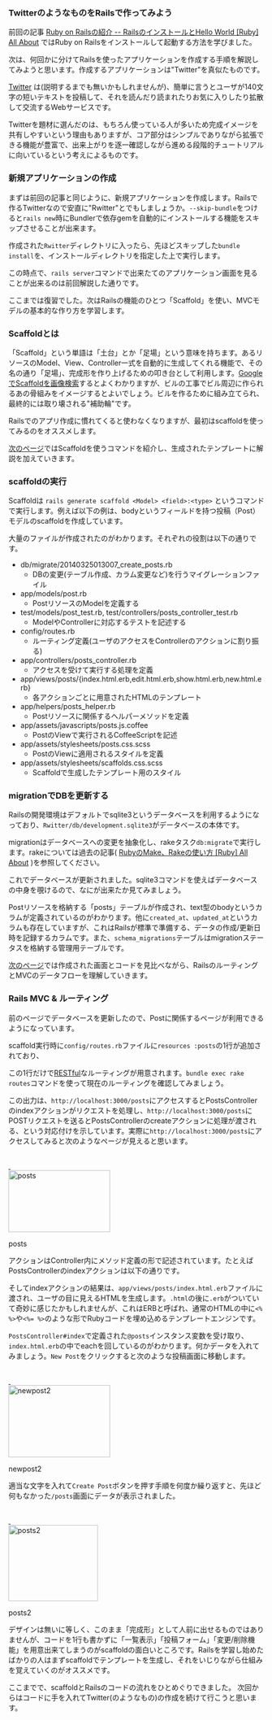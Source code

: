 ### TwitterのようなものをRailsで作ってみよう

前回の記事 [Ruby on Railsの紹介 -- RailsのインストールとHello World [Ruby] All About](http://allabout.co.jp/gm/gc/440344/) ではRuby on Railsをインストールして起動する方法を学びました。

次は、何回かに分けてRailsを使ったアプリケーションを作成する手順を解説してみようと思います。作成するアプリケーションは"Twitter"を真似たものです。

[Twitter](https://twitter.com/) は(説明するまでも無いかもしれませんが)、簡単に言うとユーザが140文字の短いテキストを投稿して、それを読んだり読まれたりお気に入りしたり拡散して交流するWebサービスです。

Twitterを題材に選んだのは、もちろん使っている人が多いため完成イメージを共有しやすいという理由もありますが、コア部分はシンプルでありながら拡張できる機能が豊富で、出来上がりを逐一確認しながら進める段階的チュートリアルに向いているという考えによるものです。



### 新規アプリケーションの作成

まずは前回の記事と同じように、新規アプリケーションを作成します。Railsで作るTwitterなので安直に"Rwitter"とでもしましょうか。`--skip-bundle`をつけると`rails new`時にBundlerで依存gemを自動的にインストールする機能をスキップさせることが出来ます。

<script src="https://gist.github.com/memerelics/a5fd0ec1491f1b265e4d.js?file=railsnew.sh"></script>

作成された`Rwitter`ディレクトリに入ったら、先ほどスキップした`bundle install`を、インストールディレクトリを指定した上で実行します。

<script src="https://gist.github.com/memerelics/a5fd0ec1491f1b265e4d.js?file=bi.sh"></script>

この時点で、`rails server`コマンドで出来たてのアプリケーション画面を見ることが出来るのは前回解説した通りです。

<script src="https://gist.github.com/memerelics/a5fd0ec1491f1b265e4d.js?file=railss.sh"></script>

ここまでは復習でした。次はRailsの機能のひとつ「Scaffold」を使い、MVCモデルの基本的な作り方を学習します。



### Scaffoldとは

「Scaffold」という単語は「土台」とか「足場」という意味を持ちます。あるリソースのModel、View、Controller一式を自動的に生成してくれる機能で、その名の通り「足場」、完成形を作り上げるための叩き台として利用します。[GoogleでScaffoldを画像検索](https://www.google.com/search?q=scaffold&tbm=isch)するとよくわかりますが、ビルの工事でビル周辺に作られるあの骨組みをイメージするとよいでしょう。ビルを作るために組み立てられ、最終的には取り壊される"補助輪"です。

Railsでのアプリ作成に慣れてくると使わなくなりますが、最初はscaffoldを使ってみるのをオススメします。

[次のページ](/gm/gc/440949/2/)ではScaffoldを使うコマンドを紹介し、生成されたテンプレートに解説を加えていきます。

<div style="page-break-after: always"><span style="display: none">&nbsp;</span></div>


### scaffoldの実行

Scaffoldは `rails generate scaffold <Model> <field>:<type>` というコマンドで実行します。例えば以下の例は、bodyというフィールドを持つ投稿（Post）モデルのscaffoldを作成しています。

<script src="https://gist.github.com/memerelics/a5fd0ec1491f1b265e4d.js?file=gen.sh"></script>

大量のファイルが作成されたのがわかります。それぞれの役割は以下の通りです。


* db/migrate/20140325013007_create_posts.rb
    * DBの変更(テーブル作成、カラム変更など)を行うマイグレーションファイル
* app/models/post.rb
    * PostリソースのModelを定義する
* test/models/post_test.rb, test/controllers/posts_controller_test.rb
    * ModelやControllerに対応するテストを記述する
* config/routes.rb
    * ルーティング定義(ユーザのアクセスをControllerのアクションに割り振る)
* app/controllers/posts_controller.rb
    * アクセスを受けて実行する処理を定義
* app/views/posts/{index.html.erb,edit.html.erb,show.html.erb,new.html.erb}
    * 各アクションごとに用意されたHTMLのテンプレート
* app/helpers/posts_helper.rb
    * Postリソースに関係するヘルパーメソッドを定義
* app/assets/javascripts/posts.js.coffee
    * PostのViewで実行されるCoffeeScriptを記述
* app/assets/stylesheets/posts.css.scss
    * PostのViewに適用されるスタイルを定義
* app/assets/stylesheets/scaffolds.css.scss
    * Scaffoldで生成したテンプレート用のスタイル


### migrationでDBを更新する

Railsの開発環境はデフォルトでsqlite3というデータベースを利用するようになっており、`Rwitter/db/development.sqlite3`がデータベースの本体です。

migrationはデータベースへの変更を抽象化し、rakeタスク`db:migrate`で実行します。rakeについては過去の記事( [RubyのMake、Rakeの使い方 [Ruby] All About](http://allabout.co.jp/gm/gc/439680/) )を参照してください。

<script src="https://gist.github.com/memerelics/a5fd0ec1491f1b265e4d.js?file=migrate.sh"></script>

これでデータベースが更新されました。sqlite3コマンドを使えばデータベースの中身を覗けるので、なにが出来たか見てみましょう。

<script src="https://gist.github.com/memerelics/a5fd0ec1491f1b265e4d.js?file=sqlite"></script>

Postリソースを格納する「posts」テーブルが作成され、text型のbodyというカラムが定義されているのがわかります。他に`created_at`、`updated_at`というカラムも存在していますが、これはRailsが標準で準備する、データの作成/更新日時を記録するカラムです。また、`schema_migrations`テーブルはmigrationステータスを格納する管理用テーブルです。


[次のページ](/gm/gc/440949/3/)では作成された画面とコードを見比べながら、RailsのルーティングとMVCのデータフローを理解していきます。

<div style="page-break-after: always"><span style="display: none">&nbsp;</span></div>


### Rails MVC & ルーティング

前のページでデータベースを更新したので、Postに関係するページが利用できるようになっています。

scaffold実行時に`config/routes.rb`ファイルに`resources :posts`の1行が追加されており、

<script src="https://gist.github.com/memerelics/a5fd0ec1491f1b265e4d.js?file=routes.rb"></script>

この1行だけで[RESTful](http://ja.wikipedia.org/wiki/REST)なルーティングが用意されます。`bundle exec rake routes`コマンドを使って現在のルーティングを確認してみましょう。

<script src="https://gist.github.com/memerelics/a5fd0ec1491f1b265e4d.js?file=routes.sh"></script>

この出力は、`http://localhost:3000/posts`にアクセスするとPostsControllerのindexアクションがリクエストを処理し、`http://localhost:3000/posts`にPOSTリクエストを送るとPostsControllerのcreateアクションに処理が渡される、という対応付けを示しています。実際に`http://localhost:3000/posts`にアクセスしてみると次のようなページが見えると思います。

<div class="center200 article_image_box"><a title="posts" rel="allabout-gallery" class="slide_image" href="//img2.allabout.co.jp/gm/article/b/440949/posts.png"> <div class="BRClearAllClass"><br class="articleFloatClear" /> &nbsp;</div> <img width="200" height="122" class="article_image" alt="posts" src="//img2.allabout.co.jp/gm/article/440949/posts.png" /></a> <p class="cap">posts</p> </div>

アクションはController内にメソッド定義の形で記述されています。たとえばPostsControllerのindexアクションは以下の通りです。

<script src="https://gist.github.com/memerelics/a5fd0ec1491f1b265e4d.js?file=posts_controller.rb"></script>

そしてindexアクションの結果は、`app/views/posts/index.html.erb`ファイルに渡され、ユーザの目に見えるHTMLを生成します。`.html`の後に`.erb`がついていて奇妙に感じたかもしれませんが、これはERBと呼ばれ、通常のHTMLの中に`<% %>`や`<%= %>`のような形でRubyコードを埋め込めるテンプレートエンジンです。

<script src="https://gist.github.com/memerelics/a5fd0ec1491f1b265e4d.js?file=index.html.erb"></script>

`PostsController#index`で定義された`@posts`インスタンス変数を受け取り、`index.html.erb`の中でeachを回しているのがわかります。何かデータを入れてみましょう。`New Post`をクリックすると次のような投稿画面に移動します。

<div class="center200 article_image_box"><a title="newpost2" rel="allabout-gallery" class="slide_image" href="//img2.allabout.co.jp/gm/article/b/440949/newpost2.png"> <div class="BRClearAllClass"><br class="articleFloatClear" /> &nbsp;</div> <img width="200" height="142" class="article_image" alt="newpost2" src="//img2.allabout.co.jp/gm/article/440949/newpost2.png" /></a> <p class="cap">newpost2</p> </div>

適当な文字を入れて`Create Post`ボタンを押す手順を何度か繰り返すと、先ほど何もなかった`/posts`画面にデータが表示されました。

<div class="center200 article_image_box"><a title="posts2" rel="allabout-gallery" class="slide_image" href="//img2.allabout.co.jp/gm/article/b/440949/posts2.png"> <div class="BRClearAllClass"><br class="articleFloatClear" /> &nbsp;</div> <img width="176" height="150" class="article_image" alt="posts2" src="//img2.allabout.co.jp/gm/article/440949/posts2.png" /></a> <p class="cap">posts2</p> </div>


デザインは無いに等しく、このまま「完成形」として人前に出せるものではありませんが、コードを1行も書かずに「一覧表示」「投稿フォーム」「変更/削除機能」を用意出来てしまうのがscaffoldの面白いところです。Railsを学習し始めたばかりの人はまずscaffoldでテンプレートを生成し、それをいじりながら仕組みを覚えていくのがオススメです。

ここまでで、scaffoldとRailsのコードの流れをひとめぐりできました。
次回からはコードに手を入れてTwitter(のようなもの)の作成を続けて行こうと思います。

